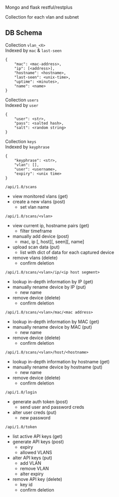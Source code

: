 Mongo and flask restful/restplus

Collection for each vlan and subnet

## DB Schema
Collection `vlan_<X>`  
Indexed by `mac` & `last-seen`
```
{
    "mac": <mac-address>,
    "ip": [<address>],
    "hostname": <hostname>,
    "last-seen": <unix-time>,
    "uptime": <minutes>,
    "name": <name>
}
```

Collection `users`  
Indexed by `user`
```
{
    "user": <str>,
    "pass": <salted hash>,
    "salt": <random string>
}
```

Collection `keys`  
Indexed by `keyphrase`
```
{
    "keyphrase": <str>,
    "vlan": [],
    "user": <username>,
    "expiry": <unix time>
}
```

`/api/1.0/scans`
- view monitored vlans (get)
- create a new vlans (post)
    + set vlan name

`/api/1.0/scans/<vlan>`
- view current ip, hostname pairs (get)
    + filter timeframe
- manually add device (post)
    + mac, ip [, host][, seen][, name]
- upload scan data (put)
    + list with dict of data for each captured device
- remove vlans (delete)
    + confirm deletion

`/api/1.0/scans/<vlan>/ip/<ip host segment>`
- lookup in-depth information by IP (get)
- manually rename device by IP (put)
    + new name
- remove device (delete)
    + confirm deletion

`/api/1.0/scans/<vlan>/mac/<mac address>`
- lookup in-depth information by MAC (get)
- manually rename device by MAC (put)
    + new name
- remove device (delete)
    + confirm deletion

`/api/1.0/scans/<vlan>/host/<hostname>`
- lookup in-depth information by hostname (get)
- manually rename device by hostname (put)
    + new name
- remove device (delete)
    + confirm deletion

`/api/1.0/login`
- generate auth token (post)
    + send user and password creds
- alter user creds (put)
    + new password

`/api/1.0/token`
- list active API keys (get)
- generate API keys (post)
    + expiry
    + allowed VLANS
- alter API keys (put)
    + add VLAN
    + remove VLAN
    + alter expiry
- remove API key (delete)
    + key id
    + confirm deletion
